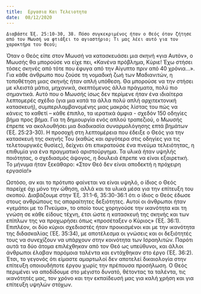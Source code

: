 ```yaml
---
title:  Εργασια Και Τελειοτητα
date:  08/12/2020
---
```


`Διαβάστε Έξ. 25:10-30, 38. Πόσο συγκεκριμένος ήταν ο Θεός όταν ζήτησε από τον Μωυσή να φτιάξει το αγιαστήριο; Τι μας λέει αυτό για τον χαρακτήρα του Θεού;`

Όταν ο Θεός είπε στον Μωυσή να κατασκευάσει μια σκηνή «για Αυτόν», ο Μωυσής θα μπορούσε να είχε πει, «Κανένα πρόβλημα, Κύριε! Έχω στήσει τόσες σκηνές από τότε που έφυγα από την Αίγυπτο πριν από 40 χρόνια…». Για κάθε άνθρωπο που ζούσε τη νομαδική ζωή των Μαδιανιτών, η τοποθέτηση μιας σκηνής ήταν απλή υπόθεση. Θα μπορούσε να την στήσει με κλειστά μάτια, μηχανικά, σκεπτόμενος άλλα πράγματα, πολύ πιο σημαντικά. Αυτό που ο Μωυσής ίσως δεν περίμενε ήταν ένα ιδιαίτερα λεπτομερές σχέδιο (για μια κατά τα άλλα πολύ απλή αρχιτεκτονική κατασκευή), συμπεριλαμβανομένης μιας μακράς λίστας του πώς να κάνεις το καθετί – κάθε έπιπλο, τα ιερατικά άμφια - σχεδόν 150 οδηγίες βήμα προς βήμα. Για τη δημιουργία ενός απλού τραπεζιού, ο Μωυσής έπρεπε να ακολουθήσει μια διαδικασία συναρμολόγησης επτά βημάτων (Έξ. 25:23-30). Η προσοχή στη λεπτομέρεια που έδειξε ο Θεός για την κατασκευή της σκηνής Του (καθώς και αργότερα στις οδηγίες για τις τελετουργικές θυσίες), δείχνει ότι επικρατούσε ένα πνεύμα τελειότητας, η επιθυμία για ένα πραγματικό αριστούργημα. Τα υλικά ήταν υψηλής ποιότητας, ο σχεδιασμός άψογος, η δουλειά έπρεπε να είναι εξαιρετική. Το μήνυμα ήταν ξεκάθαρο: «Στον Θεό δεν είναι αποδεκτή η πρόχειρη εργασία!»

Ωστόσο, αν και το πρότυπο φαίνεται να είναι υψηλό, ο ίδιος ο Θεός παρείχε όχι μόνο την ώθηση, αλλά και τα υλικά μέσα για την επίτευξη του σκοπού. Διαβάζουμε στην Έξ. 31:1-6, 35:30-36:1 ότι ο ίδιος ο Θεός έδωσε στους ανθρώπους τις απαραίτητες δεξιότητες. Αυτοί οι άνθρωποι ήταν «γεμάτοι με το Πνεύμα», το οποίο τους χορηγούσε την ικανότητα και τη γνώση σε κάθε είδους τέχνη, έτσι ώστε η κατασκευή της σκηνής και των επίπλων της να προχωρήσει όπως «προσέταξεν ο Κύριος» (Έξ. 36:1). Επιπλέον, οι δύο κύριοι σχεδιαστές ήταν προικισμένοι και με την ικανότητα της διδασκαλίας (Έξ. 35:34), με αποτέλεσμα οι γνώσεις και οι δεξιότητές τους να συνεχίζουν να υπάρχουν στην κοινότητα των Ισραηλιτών. Παρότι αυτά τα δύο άτομα επιλέχθηκαν από τον Θεό ως υπεύθυνοι, και άλλοι άνθρωποι έλαβαν παρόμοια ταλέντα και εντάχθηκαν στο έργο (Έξ. 36:2). Έτσι, το γεγονός ότι είμαστε αμαρτωλοί δεν αποτελεί δικαιολογία στην επίτευξη οποιουδήποτε έργου χωρίς την πρέπουσα προσήλωση. Ο Θεός περιμένει να αποδίδουμε στο μέγιστο δυνατό, θέτοντας τα ταλέντα, τις ικανότητές μας, τον χρόνο και την εκπαίδευσή μας για καλή χρήση και για επίτευξη υψηλών στόχων.
